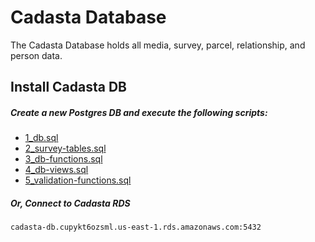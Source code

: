 # Cadasta Database
The Cadasta Database holds all media, survey, parcel, relationship, and person data.

## Install Cadasta DB

##### Create a new Postgres DB and execute the following scripts:

* [1_db.sql](sql/1_db.sql)
* [2_survey-tables.sql](sql/2_survey-tables.sql)
* [3_db-functions.sql](sql/3_db-functions.sql)
* [4_db-views.sql](sql/4_db-views.sql)
* [5_validation-functions.sql](sql/5_validation-functions.sql)

##### Or, Connect to Cadasta RDS

`cadasta-db.cupykt6ozsml.us-east-1.rds.amazonaws.com:5432`
